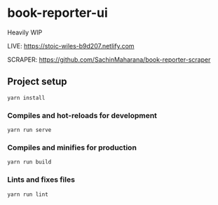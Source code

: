 # book-reporter-ui
Heavily WIP

LIVE: https://stoic-wiles-b9d207.netlify.com

SCRAPER: https://github.com/SachinMaharana/book-reporter-scraper

## Project setup

```
yarn install
```

### Compiles and hot-reloads for development

```
yarn run serve
```

### Compiles and minifies for production

```
yarn run build
```

### Lints and fixes files

```
yarn run lint
```


